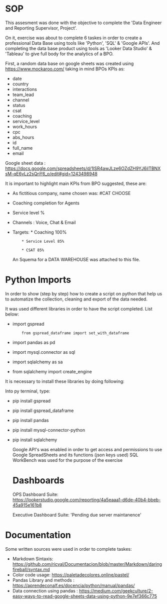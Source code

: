# SOP

This assesment was done with the objective to complete the 'Data Engineer and Reporting Supervisor, Project'. 

On it, exercise was about to complete 6 taskes in order to create a professional Data Base using tools like 'Python',
'SQL' & 'Google APIs'. And completing the data base product using tools as 'Looker Data Studio' & 'Tableau' to give full body
for the analytics of a BPO.  

  First, a random data base on google sheets was created using https://www.mockaroo.com/ taking in mind BPOs KPIs as:
* date           
* country
* interactions   
* team_lead
* channel        
* status
* csat           
* coaching
* service_level  
* work_hours
* cpc            
* abs_hours
* id
* full_name
* email

Google sheet data : https://docs.google.com/spreadsheets/d/1ISR4awJLze6OZdZH9YJ6ilTBNXsM-qE6vLz2sQnY6_o/edit#gid=1243498948

It is important to highlight main KPIs from BPO suggested, these are:
* As fictitious company, name chosen was: #CAT CHOOSE
* Coaching completion for Agents
* Service level %
* Channels : Voice, Chat & Email
* Targets: 
         * Coaching 100%

          * Service Level 85%

          * CSAT 85%
  
  An Squema for a DATA WAREHOUSE was attached to this file.

# Python Imports

  In order to show (step by step) how to create a script on python
  that help us to automatize the collection, cleaning and export of the data needed.

  It was used different libraries in order to have the script completed. List below:
* import gspread
          
          from gspread_dataframe import set_with_dataframe
* import pandas as pd
* import mysql.connector as sql
* import sqlalchemy as sa
* from sqlalchemy import create_engine

It is necessary to install these libraries by doing following:

Into py terminal, type:
* pip install gspread
* pip install gspread_dataframe
* pip install pandas
* pip install mysql-connector-python
* pip install sqlalchemy

  Google API's was enabled in order to get access and permissions to use Google SpreadSheets and its functions (json keys used)
  SQL WorkBench was used for the purpose of the exercise

  # Dashboards

  OPS Dashboard Suite: https://lookerstudio.google.com/reporting/4a5eaaa1-d6de-40b4-bbeb-45a915e161b8

  Executive Dashboard Suite: 'Pending due server maintanence'

# Documentation
Some written sources were used in order to complete taskes:
* Markdown Sintaxis: https://github.com/ricval/Documentacion/blob/master/Markdown/daringfireball/syntax.md
* Color code usage: https://paletadecolores.online/pastel/
* Pandas Library and methods : https://aprendeconalf.es/docencia/python/manual/pandas/
* Data connection using pandas : https://medium.com/geekculture/2-easy-ways-to-read-google-sheets-data-using-python-9e7ef366c775
